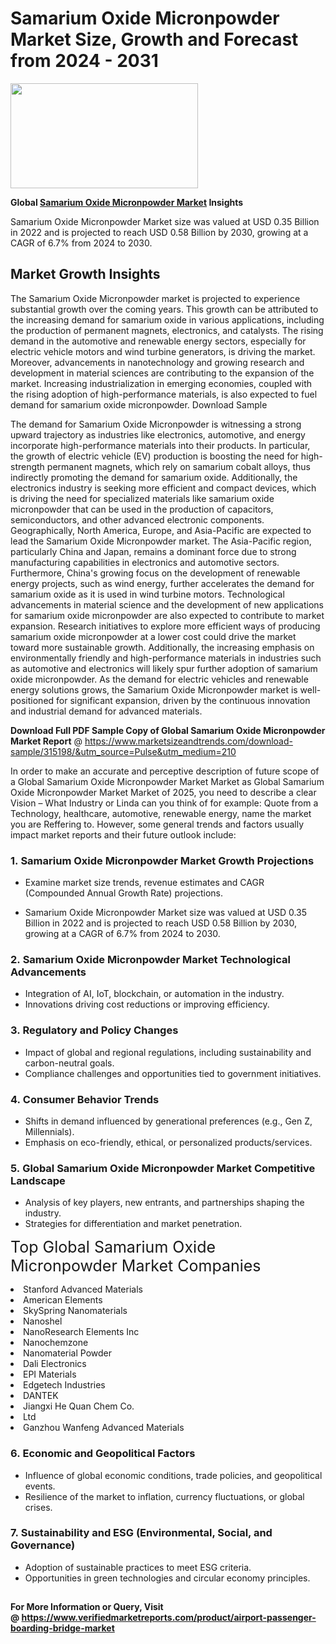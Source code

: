 <H1>Samarium Oxide Micronpowder Market Size, Growth and Forecast from 2024 - 2031</H1><img class="aligncenter size-medium wp-image-584254" src="https://thirdeyenews.in/wp-content/uploads/2024/09/Global-Market-Research-300x168.jpeg" alt="" width="300" height="168" /><p><strong>Global&nbsp;<a href="https://www.marketsizeandtrends.com/download-sample/315198/&amp;utm_source=Pulse&amp;utm_medium=210">Samarium Oxide Micronpowder Market</a> Insights</strong></p><p>Samarium Oxide Micronpowder Market size was valued at USD 0.35 Billion in 2022 and is projected to reach USD 0.58 Billion by 2030, growing at a CAGR of 6.7% from 2024 to 2030.</p><p><h2>Market Growth Insights</h2> <p>The Samarium Oxide Micronpowder market is projected to experience substantial growth over the coming years. This growth can be attributed to the increasing demand for samarium oxide in various applications, including the production of permanent magnets, electronics, and catalysts. The rising demand in the automotive and renewable energy sectors, especially for electric vehicle motors and wind turbine generators, is driving the market. Moreover, advancements in nanotechnology and growing research and development in material sciences are contributing to the expansion of the market. Increasing industrialization in emerging economies, coupled with the rising adoption of high-performance materials, is also expected to fuel demand for samarium oxide micronpowder. Download Sample </p> <p>The demand for Samarium Oxide Micronpowder is witnessing a strong upward trajectory as industries like electronics, automotive, and energy incorporate high-performance materials into their products. In particular, the growth of electric vehicle (EV) production is boosting the need for high-strength permanent magnets, which rely on samarium cobalt alloys, thus indirectly promoting the demand for samarium oxide. Additionally, the electronics industry is seeking more efficient and compact devices, which is driving the need for specialized materials like samarium oxide micronpowder that can be used in the production of capacitors, semiconductors, and other advanced electronic components. Geographically, North America, Europe, and Asia-Pacific are expected to lead the Samarium Oxide Micronpowder market. The Asia-Pacific region, particularly China and Japan, remains a dominant force due to strong manufacturing capabilities in electronics and automotive sectors. Furthermore, China's growing focus on the development of renewable energy projects, such as wind energy, further accelerates the demand for samarium oxide as it is used in wind turbine motors. Technological advancements in material science and the development of new applications for samarium oxide micronpowder are also expected to contribute to market expansion. Research initiatives to explore more efficient ways of producing samarium oxide micronpowder at a lower cost could drive the market toward more sustainable growth. Additionally, the increasing emphasis on environmentally friendly and high-performance materials in industries such as automotive and electronics will likely spur further adoption of samarium oxide micronpowder. As the demand for electric vehicles and renewable energy solutions grows, the Samarium Oxide Micronpowder market is well-positioned for significant expansion, driven by the continuous innovation and industrial demand for advanced materials. </p><p><span class=""><strong>Download Full PDF Sample Copy of Global Samarium Oxide Micronpowder Market Report</strong> @ <a href="https://www.marketsizeandtrends.com/download-sample/315198/&amp;utm_source=Pulse&amp;utm_medium=210" target="_blank">https://www.marketsizeandtrends.com/download-sample/315198/&amp;utm_source=Pulse&amp;utm_medium=210</a></span></p><p>In order to make an accurate and perceptive description of future scope of a Global&nbsp;Samarium Oxide Micronpowder Market Market as Global&nbsp;Samarium Oxide Micronpowder Market Market of 2025, you need to describe a clear Vision &ndash; What Industry or Linda can you think of for example: Quote from a Technology, healthcare, automotive, renewable energy, name the market you are Reffering to. However, some general trends and factors usually impact market reports and their future outlook include:</p><h3>1.&nbsp;<strong>Samarium Oxide Micronpowder Market Growth Projections</strong></h3><ul><li>Examine market size trends, revenue estimates and CAGR (Compounded Annual Growth Rate) projections.</li><li><p>Samarium Oxide Micronpowder Market size was valued at USD 0.35 Billion in 2022 and is projected to reach USD 0.58 Billion by 2030, growing at a CAGR of 6.7% from 2024 to 2030.</p></li></ul><h3>2.&nbsp;<strong>Samarium Oxide Micronpowder Market Technological Advancements</strong></h3><ul><li>Integration of AI, IoT, blockchain, or automation in the industry.</li><li>Innovations driving cost reductions or improving efficiency.</li></ul><h3>3.&nbsp;<strong>Regulatory and Policy Changes</strong></h3><ul><li>Impact of global and regional regulations, including sustainability and carbon-neutral goals.</li><li>Compliance challenges and opportunities tied to government initiatives.</li></ul><h3>4.&nbsp;<strong>Consumer Behavior Trends</strong></h3><ul><li>Shifts in demand influenced by generational preferences (e.g., Gen Z, Millennials).</li><li>Emphasis on eco-friendly, ethical, or personalized products/services.</li></ul><h3>5.&nbsp;<strong>Global Samarium Oxide Micronpowder Market Competitive Landscape</strong></h3><ul><li>Analysis of key players, new entrants, and partnerships shaping the industry.</li><li>Strategies for differentiation and market penetration.</li></ul><p data-pm-slice="1 1 []"><span style="color: inherit; font-family: inherit; font-size: 25px;">Top Global Samarium Oxide Micronpowder Market Companies</span></p><div class="" data-test-id=""><p><li>Stanford Advanced Materials</li><li> American Elements</li><li> SkySpring Nanomaterials</li><li> Nanoshel</li><li> NanoResearch Elements Inc</li><li> Nanochemzone</li><li> Nanomaterial Powder</li><li> Dali Electronics</li><li> EPI Materials</li><li> Edgetech Industries</li><li> DANTEK</li><li> Jiangxi He Quan Chem Co.</li><li> Ltd</li><li> Ganzhou Wanfeng Advanced Materials</li></p></div><h3>6.&nbsp;<strong>Economic and Geopolitical Factors</strong></h3><ul><li>Influence of global economic conditions, trade policies, and geopolitical events.</li><li>Resilience of the market to inflation, currency fluctuations, or global crises.</li></ul><h3>7.&nbsp;<strong>Sustainability and ESG (Environmental, Social, and Governance)</strong></h3><ul><li>Adoption of sustainable practices to meet ESG criteria.</li><li>Opportunities in green technologies and circular economy principles.</li></ul><h2><strong style="font-size: 14px;">For More Information or Query, Visit @&nbsp;</strong><a style="background-color: #ffffff; font-size: 14px;" href="https://www.marketsizeandtrends.com/report/samarium-oxide-micronpowder-market/" target="_blank">https://www.verifiedmarketreports.com/product/airport-passenger-boarding-bridge-market</a></h2>
